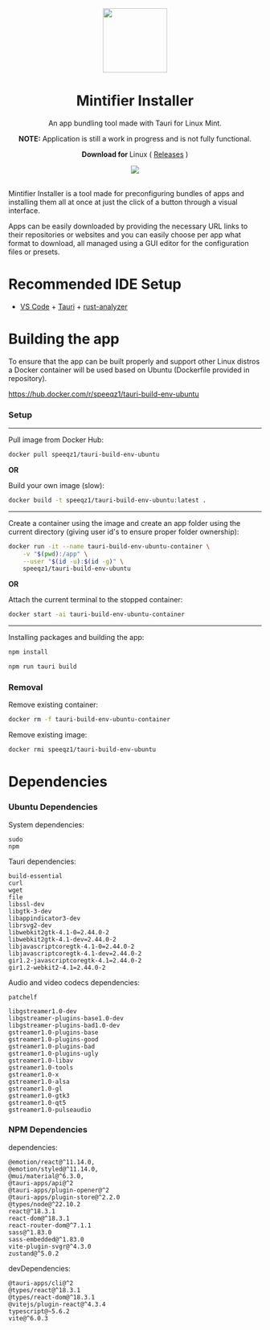 <div align="center">
    <img src="https://github.com/user-attachments/assets/40e0d134-35cc-40a5-a55a-242d96d037df" style="width: 128px; height:128px"/>
    <h1 align="center"><b>Mintifier Installer</b></h1>
    <p align="center">
        An app bundling tool made with Tauri for Linux Mint.
    </p>
    <p>
        <b>NOTE:</b>
        Application is still a work in progress and is not fully functional.
    </p>
    <p>
        <b>Download for </b>
        Linux
        ( <a href="https://github.com/speeqz1/mintifier-installer/releases">Releases</a> )
    </p>
    <img src="https://github.com/user-attachments/assets/9b05701a-b0f5-4b0a-9f74-2510c6a6ce94"/>
</div>
<br/>

Mintifier Installer is a tool made for preconfiguring bundles of apps and installing them all at once at just the click of a button through a visual interface.

Apps can be easily downloaded by providing the necessary URL links to their repositories or websites and you can easily choose per app what format to download, all managed using a GUI editor for the configuration files or presets.

# Recommended IDE Setup

- [VS Code](https://code.visualstudio.com/) + [Tauri](https://marketplace.visualstudio.com/items?itemName=tauri-apps.tauri-vscode) + [rust-analyzer](https://marketplace.visualstudio.com/items?itemName=rust-lang.rust-analyzer)

# Building the app

To ensure that the app can be built properly and support other Linux distros a Docker container will be used based on Ubuntu (Dockerfile provided in repository).

https://hub.docker.com/r/speeqz1/tauri-build-env-ubuntu

### Setup

<hr/>
Pull image from Docker Hub:

```sh
docker pull speeqz1/tauri-build-env-ubuntu
```

**OR**

Build your own image (slow):

```sh
docker build -t speeqz1/tauri-build-env-ubuntu:latest .
```

<hr/>

Create a container using the image and create an app folder using the current directory (giving user id's to ensure proper folder ownership):

```sh
docker run -it --name tauri-build-env-ubuntu-container \
    -v "$(pwd):/app" \
    --user "$(id -u):$(id -g)" \
    speeqz1/tauri-build-env-ubuntu
```

**OR**

Attach the current terminal to the stopped container:

```sh
docker start -ai tauri-build-env-ubuntu-container
```

<hr/>

Installing packages and building the app:

```sh
npm install

npm run tauri build
```

### Removal

Remove existing container:

```sh
docker rm -f tauri-build-env-ubuntu-container
```

Remove existing image:

```sh
docker rmi speeqz1/tauri-build-env-ubuntu
```

# Dependencies

### Ubuntu Dependencies

System dependencies:

```
sudo
npm
```

Tauri dependencies:

```
build-essential
curl
wget
file
libssl-dev
libgtk-3-dev
libappindicator3-dev
librsvg2-dev
libwebkit2gtk-4.1-0=2.44.0-2
libwebkit2gtk-4.1-dev=2.44.0-2
libjavascriptcoregtk-4.1-0=2.44.0-2
libjavascriptcoregtk-4.1-dev=2.44.0-2
gir1.2-javascriptcoregtk-4.1=2.44.0-2
gir1.2-webkit2-4.1=2.44.0-2
```

Audio and video codecs dependencies:

```
patchelf

libgstreamer1.0-dev
libgstreamer-plugins-base1.0-dev
libgstreamer-plugins-bad1.0-dev
gstreamer1.0-plugins-base
gstreamer1.0-plugins-good
gstreamer1.0-plugins-bad
gstreamer1.0-plugins-ugly
gstreamer1.0-libav
gstreamer1.0-tools
gstreamer1.0-x
gstreamer1.0-alsa
gstreamer1.0-gl
gstreamer1.0-gtk3
gstreamer1.0-qt5
gstreamer1.0-pulseaudio
```

### NPM Dependencies

dependencies:

```
@emotion/react@^11.14.0,
@emotion/styled@^11.14.0,
@mui/material@^6.3.0,
@tauri-apps/api@^2
@tauri-apps/plugin-opener@^2
@tauri-apps/plugin-store@^2.2.0
@types/node@^22.10.2
react@^18.3.1
react-dom@^18.3.1
react-router-dom@^7.1.1
sass@^1.83.0
sass-embedded@^1.83.0
vite-plugin-svgr@^4.3.0
zustand@^5.0.2
```

devDependencies:

```
@tauri-apps/cli@^2
@types/react@^18.3.1
@types/react-dom@^18.3.1
@vitejs/plugin-react@^4.3.4
typescript@~5.6.2
vite@^6.0.3
```
